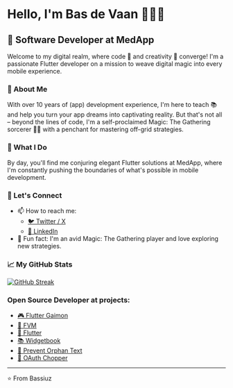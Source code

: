 # Hello, I'm Bas de Vaan 👋🧙‍♂️

## 🚀 Software Developer at MedApp

Welcome to my digital realm, where code 🧬 and creativity 🎨 converge! I'm a passionate Flutter developer on a mission to weave digital magic into every mobile experience.

### 🌟 About Me
With over 10 years of (app) development experience, I'm here to teach 📚 and help you turn your app dreams into captivating reality. But that's not all – beyond the lines of code, I'm a self-proclaimed Magic: The Gathering sorcerer 🧙‍♂️ with a penchant for mastering off-grid strategies.

### 💼 What I Do
By day, you'll find me conjuring elegant Flutter solutions at MedApp, where I'm constantly pushing the boundaries of what's possible in mobile development.

### 🤝 Let's Connect
- 📫 How to reach me:
    - [🐦 Twitter / X](https://x.com/bassiuz)
    - [🔗 LinkedIn](https://www.linkedin.com/in/bas-de-vaan-31609046/)
- 👾 Fun fact: I'm an avid Magic: The Gathering player and love exploring new strategies.

### 📈 My GitHub Stats
[![GitHub Streak](https://streak-stats.demolab.com?user=bassiuz&theme=nightfox&hide_border=true)](https://git.io/streak-stats)

### Open Source Developer at projects:
- [🎮 Flutter Gaimon](https://github.com/istornz/flutter_gaimon)
- [🚀 FVM](https://github.com/leoafarias/fvm)
- [📱 Flutter](https://github.com/flutter/flutter)
- [📚 Widgetbook](https://github.com/widgetbook/widgetbook)
- [📖 Prevent Orphan Text](https://github.com/Bassiuz/prevent_orphan_text)
- [🔐 OAuth Chopper](https://github.com/DutchCodingCompany/oauth_chopper)

---

⭐️ From Bassiuz
